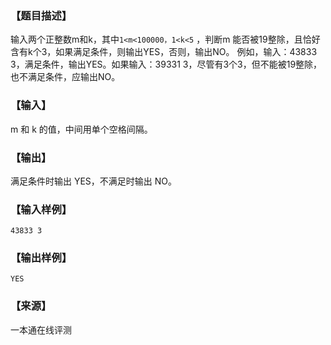 ### 【题目描述】

输入两个正整数m和k，其中`1<m<100000，1<k<5` ，判断m 能否被19整除，且恰好含有k个3，如果满足条件，则输出YES，否则，输出NO。 例如，输入：43833 3，满足条件，输出YES。如果输入：39331 3，尽管有3个3，但不能被19整除，也不满足条件，应输出NO。

### 【输入】

m 和 k 的值，中间用单个空格间隔。

### 【输出】

满足条件时输出 YES，不满足时输出 NO。

### 【输入样例】

```
43833 3
```

### 【输出样例】

```
YES
```


 ### 【来源】

 一本通在线评测 
